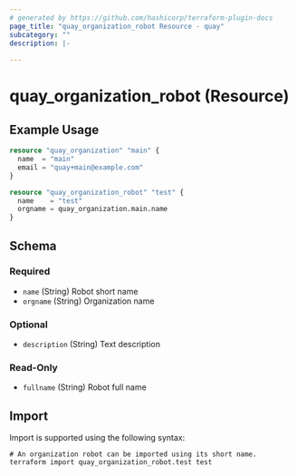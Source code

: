 ```yaml
---
# generated by https://github.com/hashicorp/terraform-plugin-docs
page_title: "quay_organization_robot Resource - quay"
subcategory: ""
description: |-
  
---
```


# quay_organization_robot (Resource)



## Example Usage

```terraform
resource "quay_organization" "main" {
  name  = "main"
  email = "quay+main@example.com"
}

resource "quay_organization_robot" "test" {
  name    = "test"
  orgname = quay_organization.main.name
}
```

<!-- schema generated by tfplugindocs -->
## Schema

### Required

- `name` (String) Robot short name
- `orgname` (String) Organization name

### Optional

- `description` (String) Text description

### Read-Only

- `fullname` (String) Robot full name

## Import

Import is supported using the following syntax:

```shell
# An organization robot can be imported using its short name.
terraform import quay_organization_robot.test test
```
